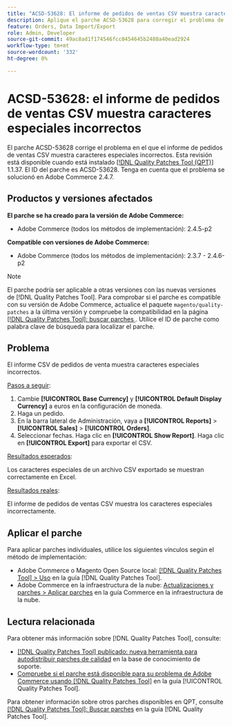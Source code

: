 ```yaml
---
title: "ACSD-53628: El informe de pedidos de ventas CSV muestra caracteres especiales incorrectos"
description: Aplique el parche ACSD-53628 para corregir el problema de Adobe Commerce en el que el informe CSV de pedidos de venta muestra caracteres especiales incorrectos.
feature: Orders, Data Import/Export
role: Admin, Developer
source-git-commit: 49ac8ad1f174546fcc0454645b2480a40ead2924
workflow-type: tm+mt
source-wordcount: '332'
ht-degree: 0%

---
```


# ACSD-53628: el informe de pedidos de ventas CSV muestra caracteres especiales incorrectos

El parche ACSD-53628 corrige el problema en el que el informe de pedidos de ventas CSV muestra caracteres especiales incorrectos. Esta revisión está disponible cuando está instalado [[!DNL Quality Patches Tool (QPT)]](https://experienceleague.adobe.com/en/docs/commerce-knowledge-base/kb/announcements/commerce-announcements/magento-quality-patches-released-new-tool-to-self-serve-quality-patches) 1.1.37. El ID del parche es ACSD-53628. Tenga en cuenta que el problema se solucionó en Adobe Commerce 2.4.7.

## Productos y versiones afectados

**El parche se ha creado para la versión de Adobe Commerce:**

* Adobe Commerce (todos los métodos de implementación): 2.4.5-p2

**Compatible con versiones de Adobe Commerce:**

* Adobe Commerce (todos los métodos de implementación): 2.3.7 - 2.4.6-p2

>[!NOTE]
>
>El parche podría ser aplicable a otras versiones con las nuevas versiones de [!DNL Quality Patches Tool]. Para comprobar si el parche es compatible con su versión de Adobe Commerce, actualice el paquete `magento/quality-patches` a la última versión y compruebe la compatibilidad en la página [[!DNL Quality Patches Tool]: buscar parches ](https://experienceleague.adobe.com/tools/commerce-quality-patches/index.html). Utilice el ID de parche como palabra clave de búsqueda para localizar el parche.

## Problema

El informe CSV de pedidos de venta muestra caracteres especiales incorrectos.

<u>Pasos a seguir</u>:

1. Cambie **[!UICONTROL Base Currency]** y **[!UICONTROL Default Display Currency]** a euros en la configuración de moneda.
1. Haga un pedido.
1. En la barra lateral de Administración, vaya a **[!UICONTROL Reports]** > **[!UICONTROL Sales]** > **[!UICONTROL Orders]**.
1. Seleccionar fechas. Haga clic en **[!UICONTROL Show Report]**. Haga clic en **[!UICONTROL Export]** para exportar el CSV.

<u>Resultados esperados</u>:

Los caracteres especiales de un archivo CSV exportado se muestran correctamente en Excel.

<u>Resultados reales</u>:

El informe de pedidos de ventas CSV muestra los caracteres especiales incorrectamente.


## Aplicar el parche

Para aplicar parches individuales, utilice los siguientes vínculos según el método de implementación:

* Adobe Commerce o Magento Open Source local: [[!DNL Quality Patches Tool] > Uso](https://experienceleague.adobe.com/docs/commerce-operations/tools/quality-patches-tool/usage.html) en la guía [!DNL Quality Patches Tool].
* Adobe Commerce en la infraestructura de la nube: [Actualizaciones y parches > Aplicar parches](https://experienceleague.adobe.com/docs/commerce-cloud-service/user-guide/develop/upgrade/apply-patches.html) en la guía Commerce en la infraestructura de la nube.

## Lectura relacionada

Para obtener más información sobre [!DNL Quality Patches Tool], consulte:

* [[!DNL Quality Patches Tool] publicado: nueva herramienta para autodistribuir parches de calidad](https://experienceleague.adobe.com/en/docs/commerce-knowledge-base/kb/announcements/commerce-announcements/magento-quality-patches-released-new-tool-to-self-serve-quality-patches) en la base de conocimiento de soporte.
* [Compruebe si el parche está disponible para su problema de Adobe Commerce usando [!DNL Quality Patches Tool]](/help/tools/quality-patches-tool/patches-available-in-qpt/check-patch-for-magento-issue-with-magento-quality-patches.md) en la guía [!UICONTROL Quality Patches Tool].


Para obtener información sobre otros parches disponibles en QPT, consulte [[!DNL Quality Patches Tool]: Buscar parches](https://experienceleague.adobe.com/tools/commerce-quality-patches/index.html) en la guía [!DNL Quality Patches Tool].
